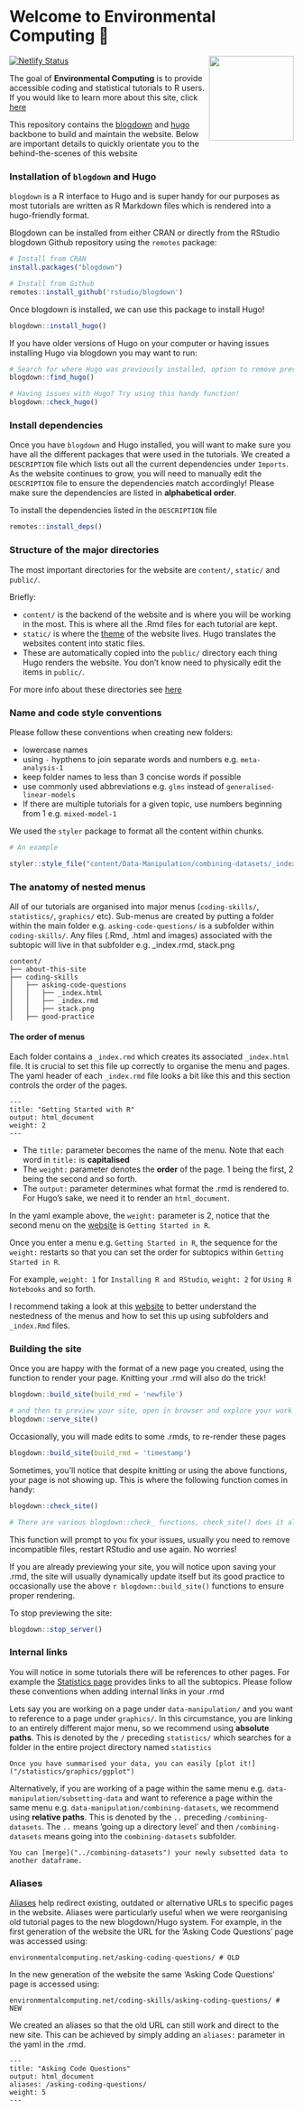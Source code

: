 
<!-- README.md is generated from README.Rmd. Please edit that file -->

# Welcome to Environmental Computing 👋

<img src="static/images/hexsticker_EC.png" align="right" alt="" width="150" />

<!-- badges: start -->

[![Netlify
Status](https://api.netlify.com/api/v1/badges/7ebc3505-9fc4-4bed-b0d4-fd75daa3bd7f/deploy-status)](https://app.netlify.com/sites/environmentalcomputing/deploys)
<!-- badges: end -->

The goal of **Environmental Computing** is to provide accessible coding
and statistical tutorials to R users. If you would like to learn more
about this site, click
[here](https://deploy-preview-18--brave-bose-da028a.netlify.app/about-this-site/)

This repository contains the
[blogdown](https://bookdown.org/yihui/blogdown/) and
[hugo](https://gohugo.io/) backbone to build and maintain the website.
Below are important details to quickly orientate you to the
behind-the-scenes of this website

### Installation of `blogdown` and Hugo

`blogdown` is a R interface to Hugo and is super handy for our purposes
as most tutorials are written as R Markdown files which is rendered into
a hugo-friendly format.

Blogdown can be installed from either CRAN or directly from the RStudio
blogdown Github repository using the `remotes` package:

``` r
# Install from CRAN
install.packages("blogdown")

# Install from Github
remotes::install_github('rstudio/blogdown')
```

Once blogdown is installed, we can use this package to install Hugo!

``` r
blogdown::install_hugo()
```

If you have older versions of Hugo on your computer or having issues
installing Hugo via blogdown you may want to run:

``` r
# Search for where Hugo was previously installed, option to remove previous versions
blogdown::find_hugo() 

# Having issues with Hugo? Try using this handy function!
blogdown::check_hugo()
```

### Install dependencies

Once you have `blogdown` and Hugo installed, you will want to make sure
you have all the different packages that were used in the tutorials. We
created a `DESCRIPTION` file which lists out all the current
dependencies under `Imports`. As the website continues to grow, you will
need to manually edit the `DESCRIPTION` file to ensure the dependencies
match accordingly! Please make sure the dependencies are listed in
**alphabetical order**.

To install the dependencies listed in the `DESCRIPTION` file

``` r
remotes::install_deps()
```

### Structure of the major directories

The most important directories for the website are `content/`, `static/`
and `public/`.

Briefly:

-   `content/` is the backend of the website and is where you will be
    working in the most. This is where all the .Rmd files for each
    tutorial are kept.
-   `static/` is where the [theme](https://learn.netlify.app/en/) of the
    website lives. Hugo translates the websites content into static
    files.
-   These are automatically copied into the `public/` directory each
    thing Hugo renders the website. You don’t know need to physically
    edit the items in `public/`.

For more info about these directories see
[here](https://bookdown.org/yihui/blogdown/hugo.html)

### Name and code style conventions

Please follow these conventions when creating new folders:

-   lowercase names
-   using `-` hypthens to join separate words and numbers
    e.g. `meta-analysis-1`
-   keep folder names to less than 3 concise words if possible
-   use commonly used abbreviations e.g. `glms` instead of
    `generalised-linear-models`
-   If there are multiple tutorials for a given topic, use numbers
    beginning from 1 e.g. `mixed-model-1`

We used the `styler` package to format all the content within chunks.

``` r
# An example

styler::style_file("content/Data-Manipulation/combining-datasets/_index.Rmd")
```

### The anatomy of nested menus

All of our tutorials are organised into major menus (`coding-skills/`,
`statistics/`, `graphics/` etc). Sub-menus are created by putting a
folder within the main folder e.g. `asking-code-questions/` is a
subfolder within `coding-skills/`. Any files (.Rmd, .html and images)
associated with the subtopic will live in that subfolder
e.g. \_index.rmd, stack.png

    content/
    ├── about-this-site
    ├── coding-skills
    │   ├── asking-code-questions
    │   │   ├── _index.html
    │   │   ├── _index.rmd
    │   │   ├── stack.png
    │   ├── good-practice

#### The order of menus

Each folder contains a `_index.rmd` which creates its associated
`_index.html` file. It is crucial to set this file up correctly to
organise the menu and pages. The yaml header of each `_index.rmd` file
looks a bit like this and this section controls the order of the pages.

    ---
    title: "Getting Started with R"
    output: html_document
    weight: 2
    ---

-   The `title:` parameter becomes the name of the menu. Note that each
    word in `title:` is **capitalised**
-   The `weight:` parameter denotes the **order** of the page. 1 being
    the first, 2 being the second and so forth.
-   The `output:` parameter determines what format the .rmd is rendered
    to. For Hugo’s sake, we need it to render an `html_document`.

In the yaml example above, the `weight:` parameter is 2, notice that the
second menu on the [website](environmentalcomputing.net) is
`Getting Started in R`.

Once you enter a menu e.g. `Getting Started in R`, the sequence for the
`weight:` restarts so that you can set the order for subtopics within
`Getting Started in R`.

For example, `weight: 1` for `Installing R and RStudio`, `weight: 2` for
`Using R Notebooks` and so forth.

I recommend taking a look at this
[website](https://mingchen0919.github.io/blogdown-website-with-hugo-theme-learn/)
to better understand the nestedness of the menus and how to set this up
using subfolders and `_index.Rmd` files.

### Building the site

Once you are happy with the format of a new page you created, using the
function to render your page. Knitting your .rmd will also do the trick!

``` r
blogdown::build_site(build_rmd = 'newfile')

# and then to preview your site, open in browser and explore your work :) 
blogdown::serve_site()
```

Occasionally, you will made edits to some .rmds, to re-render these
pages

``` r
blogdown::build_site(build_rmd = 'timestamp')
```

Sometimes, you’ll notice that despite knitting or using the above
functions, your page is not showing up. This is where the following
function comes in handy:

``` r
blogdown::check_site()

# There are various blogdown::check_ functions, check_site() does it all-in-one
```

This function will prompt to you fix your issues, usually you need to
remove incompatible files, restart RStudio and use again. No worries!

If you are already previewing your site, you will notice upon saving
your .rmd, the site will usually dynamically update itself but its good
practice to occasionally use the above `r blogdown::build_site()`
functions to ensure proper rendering.

To stop previewing the site:

``` r
blogdown::stop_server()
```

### Internal links

You will notice in some tutorials there will be references to other
pages. For example the [Statistics
page](environmentalcomputing.net/statistics) provides links to all the
subtopics. Please follow these conventions when adding internal links in
your .rmd

Lets say you are working on a page under `data-manipulation/` and you
want to reference to a page under `graphics/`. In this circumstance, you
are linking to an entirely different major menu, so we recommend using
**absolute paths**. This is denoted by the `/` preceding `statistics/`
which searches for a folder in the entire project directory named
`statistics`

    Once you have summarised your data, you can easily [plot it!]("/statistics/graphics/ggplot")

Alternatively, if you are working of a page within the same menu
e.g. `data-manipulation/subsetting-data` and want to reference a page
within the same menu e.g. `data-manipulation/combining-datasets`, we
recommend using **relative paths**. This is denoted by the `..`
preceding `/combining-datasets`. The `..` means ‘going up a directory
level’ and then `/combining-datasets` means going into the
`combining-datasets` subfolder.

    You can [merge]("../combining-datasets") your newly subsetted data to another dataframe.

### Aliases

[Aliases](https://gohugo.io/content-management/urls/#example-aliases)
help redirect existing, outdated or alternative URLs to specific pages
in the website. Aliases were particularly useful when we were
reorganising old tutorial pages to the new blogdown/Hugo system. For
example, in the first generation of the website the URL for the ‘Asking
Code Questions’ page was accessed using:

    environmentalcomputing.net/asking-coding-questions/ # OLD

In the new generation of the website the same ‘Asking Code Questions’
page is accessed using:

    environmentalcomputing.net/coding-skills/asking-coding-questions/ # NEW

We created an aliases so that the old URL can still work and direct to
the new site. This can be achieved by simply adding an `aliases:`
parameter in the yaml in the .rmd.

    ---
    title: "Asking Code Questions"
    output: html_document
    aliases: /asking-coding-questions/
    weight: 5
    ---
